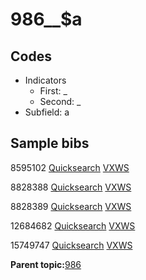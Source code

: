 # 986\_\_$a

## Codes

-   Indicators
    -   First: \_
    -   Second: \_
-   Subfield: a

## Sample bibs

8595102 [Quicksearch](https://search.library.yale.edu/catalog/8595102) [VXWS](http://prodorbis.library.yale.edu:7014/vxws/GetHoldingsService?bibId=8595102)

8828388 [Quicksearch](https://search.library.yale.edu/catalog/8828388) [VXWS](http://prodorbis.library.yale.edu:7014/vxws/GetHoldingsService?bibId=8828388)

8828389 [Quicksearch](https://search.library.yale.edu/catalog/8828389) [VXWS](http://prodorbis.library.yale.edu:7014/vxws/GetHoldingsService?bibId=8828389)

12684682 [Quicksearch](https://search.library.yale.edu/catalog/12684682) [VXWS](http://prodorbis.library.yale.edu:7014/vxws/GetHoldingsService?bibId=12684682)

15749747 [Quicksearch](https://search.library.yale.edu/catalog/15749747) [VXWS](http://prodorbis.library.yale.edu:7014/vxws/GetHoldingsService?bibId=15749747)

**Parent topic:**[986](../../tags/986/986.md)

